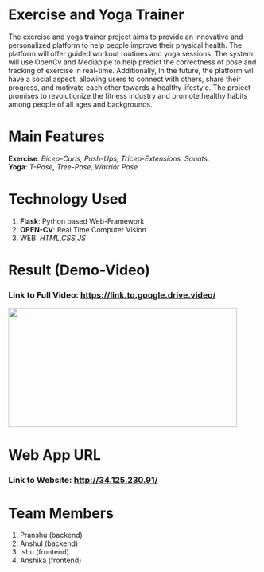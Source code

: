 # Exercise and Yoga Trainer
The exercise and yoga trainer project aims to provide an innovative and personalized platform to help people improve their physical health. The platform will offer guided workout routines and yoga sessions. The system will use OpenCv and Mediapipe to help predict the correctness of pose and tracking of exercise in real-time. Additionally, In the future, the platform will have a social aspect, allowing users to connect with others, share their progress, and motivate each other towards a healthy lifestyle. The project promises to revolutionize the fitness industry and promote healthy habits among people of all ages and backgrounds. 

# Main Features 
__Exercise__: *Bicep-Curls, Push-Ups, Tricep-Extensions, Squats.*  
__Yoga__: *T-Pose, Tree-Pose, Warrior Pose.* 

# Technology Used 
1. __Flask__: Python based Web-Framework
2. __OPEN-CV__: Real Time Computer Vision   
3. WEB: _HTML,CSS,JS_
 
# Result (Demo-Video)          
### Link to __Full Video__: <a href="https://www.google.com" target="_blank">https://link.to.google.drive.video/</a>    
<!-- [https://link.to.google.drive.video](https://www.google.com) -->

<img src="static/images/gifs/demo.gif" data-canonical-src="static/images/gifs/demo.gif" width="460" height="240" /> 
<!-- ![Demo-GIF](static/images/gifs/demo.gif)         --> 
 
# Web App URL 
### Link to Website: <a href="http://34.125.230.91/" target="_blank">http://34.125.230.91/</a>  
<!-- [http://34.125.230.91/](http://34.125.230.91/)    -->   

# Team Members  
1. Pranshu (backend)
2. Anshul (backend)  
3. Ishu (frontend)      
4. Anshika (frontend)





